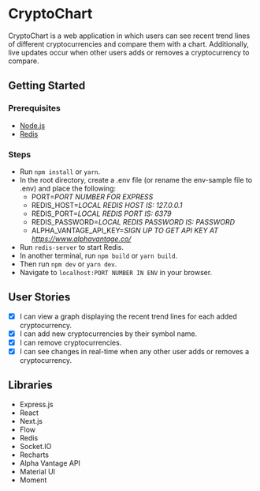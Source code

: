 # CryptoChart

CryptoChart is a web application in which users can see recent trend lines of different cryptocurrencies and compare them with a chart. Additionally, live updates occur when other users adds or removes a cryptocurrency to compare.

## Getting Started

### Prerequisites

* [Node.js](https://nodejs.org)
* [Redis](https://redis.io/)

### Steps

* Run `npm install` or `yarn`.
* In the root directory, create a .env file (or rename the env-sample file to .env) and place the following:
  * PORT=*PORT NUMBER FOR EXPRESS*
  * REDIS_HOST=*LOCAL REDIS HOST IS: 127.0.0.1*
  * REDIS_PORT=*LOCAL REDIS PORT IS: 6379*
  * REDIS_PASSWORD=*LOCAL REDIS PASSWORD IS: PASSWORD*
  * ALPHA_VANTAGE_API_KEY=*SIGN UP TO GET API KEY AT https://www.alphavantage.co/*
* Run `redis-server` to start Redis.
* In another terminal, run `npm build` or `yarn build`.
* Then run `npm dev` or `yarn dev`.
* Navigate to `localhost:PORT NUMBER IN ENV` in your browser.

## User Stories
- [x] I can view a graph displaying the recent trend lines for each added cryptocurrency.
- [x] I can add new cryptocurrencies by their symbol name.
- [x] I can remove cryptocurrencies.
- [x] I can see changes in real-time when any other user adds or removes a cryptocurrency.

## Libraries

* Express.js
* React
* Next.js
* Flow
* Redis
* Socket.IO
* Recharts
* Alpha Vantage API
* Material UI
* Moment
